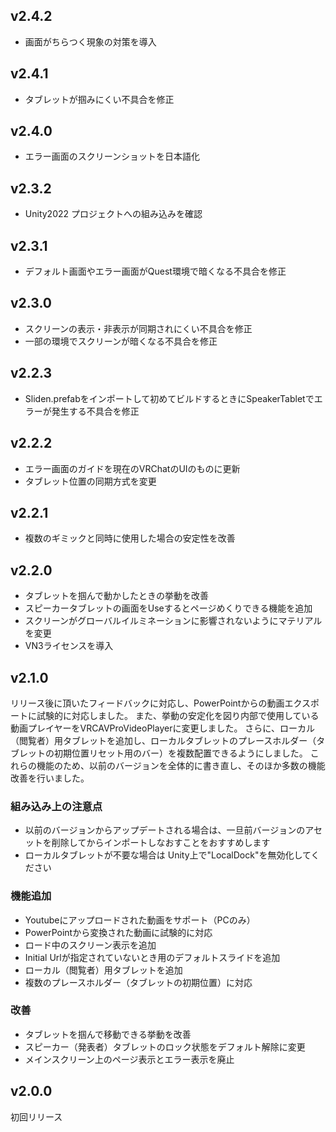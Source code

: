 ## v2.4.2

- 画面がちらつく現象の対策を導入

## v2.4.1

- タブレットが掴みにくい不具合を修正

## v2.4.0

- エラー画面のスクリーンショットを日本語化

## v2.3.2

- Unity2022 プロジェクトへの組み込みを確認

## v2.3.1

- デフォルト画面やエラー画面がQuest環境で暗くなる不具合を修正

## v2.3.0

- スクリーンの表示・非表示が同期されにくい不具合を修正
- 一部の環境でスクリーンが暗くなる不具合を修正

## v2.2.3

- Sliden.prefabをインポートして初めてビルドするときにSpeakerTabletでエラーが発生する不具合を修正

## v2.2.2

- エラー画面のガイドを現在のVRChatのUIのものに更新
- タブレット位置の同期方式を変更

## v2.2.1

- 複数のギミックと同時に使用した場合の安定性を改善

## v2.2.0

- タブレットを掴んで動かしたときの挙動を改善
- スピーカータブレットの画面をUseするとページめくりできる機能を追加
- スクリーンがグローバルイルミネーションに影響されないようにマテリアルを変更
- VN3ライセンスを導入


## v2.1.0

リリース後に頂いたフィードバックに対応し、PowerPointからの動画エクスポートに試験的に対応しました。
また、挙動の安定化を図り内部で使用している動画プレイヤーをVRCAVProVideoPlayerに変更しました。
さらに、ローカル（閲覧者）用タブレットを追加し、ローカルタブレットのプレースホルダー（タブレットの初期位置リセット用のバー）を複数配置できるようにしました。
これらの機能のため、以前のバージョンを全体的に書き直し、そのほか多数の機能改善を行いました。

### 組み込み上の注意点

- 以前のバージョンからアップデートされる場合は、一旦前バージョンのアセットを削除してからインポートしなおすことをおすすめします
- ローカルタブレットが不要な場合は Unity上で"LocalDock"を無効化してください

### 機能追加

- Youtubeにアップロードされた動画をサポート（PCのみ）
- PowerPointから変換された動画に試験的に対応
- ロード中のスクリーン表示を追加
- Initial Urlが指定されていないとき用のデフォルトスライドを追加
- ローカル（閲覧者）用タブレットを追加
- 複数のプレースホルダー（タブレットの初期位置）に対応

### 改善

- タブレットを掴んで移動できる挙動を改善
- スピーカー（発表者）タブレットのロック状態をデフォルト解除に変更
- メインスクリーン上のページ表示とエラー表示を廃止


## v2.0.0

初回リリース
